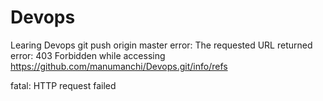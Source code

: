 # Devops
Learing Devops
 git push origin master
error: The requested URL returned error: 403 Forbidden while accessing https://github.com/manumanchi/Devops.git/info/refs

fatal: HTTP request failed

